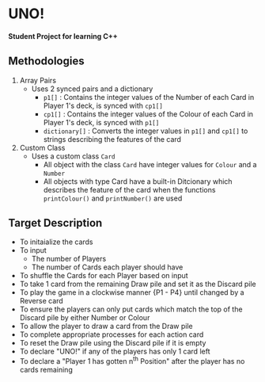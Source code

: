 # UNO!
#### Student Project for learning C++

## Methodologies
1. Array Pairs
   - Uses 2 synced pairs and a dictionary
     - ```p1[]```          : Contains the integer values of the Number of each Card in Player 1's deck, is synced with ```cp1[]```
     - ```cp1[]```         : Contains the integer values of the Colour of each Card in Player 1's deck, is synced with ```p1[]```
     - ```dictionary[]```  : Converts the integer values in ```p1[]``` and ```cp1[]``` to strings describing the features of the card
2. Custom Class
   - Uses a custom class ```Card```
     - All object with the class ```Card``` have integer values for ```Colour``` and a ```Number```
     - All objects with type Card have a built-in Ditcionary which describes the feature of the card when the functions ```printColour()``` and ```printNumber()``` are used

## Target Description
- To initaialize the cards
- To input
  - The number of Players
  - The number of Cards each player should have
- To shuffle the Cards for each Player based on input
- To take 1 card from the remaining Draw pile and set it as the Discard pile
- To play the game in a clockwise manner {P1 - P4} until changed by a Reverse card
- To ensure the players can only put cards which match the top of the Discard pile by either Number or Colour
- To allow the player to draw a card from the Draw pile
- To complete appropriate processes for each action card
- To reset the Draw pile using the Discard pile if it is empty
- To declare "UNO!" if any of the players has only 1 card left
- To declare a "Player 1 has gotten n<sup>th</sup> Position" after the player has no cards remaining
